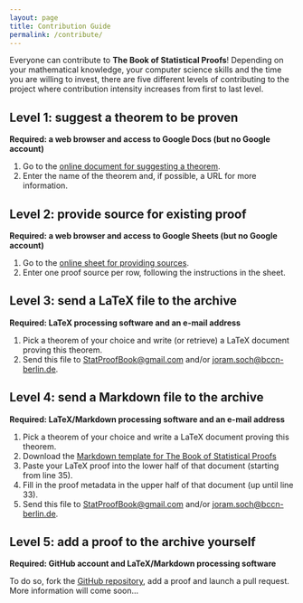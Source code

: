 ```yaml
---
layout: page
title: Contribution Guide
permalink: /contribute/
---
```



Everyone can contribute to **The Book of Statistical Proofs**! Depending on your mathematical knowledge, your computer science skills and the time you are willing to invest, there are five different levels of contributing to the project where contribution intensity increases from first to last level.


## Level 1: suggest a theorem to be proven

**Required: a web browser and access to Google Docs (but no Google account)**

1. Go to the [online document for suggesting a theorem](https://docs.google.com/document/d/1J2t0MXsPYckhoN8-Out8qJv7espX-xAQurYcPUXJMV8/edit?usp=sharing).
2. Enter the name of the theorem and, if possible, a URL for more information.


## Level 2: provide source for existing proof

**Required: a web browser and access to Google Sheets (but no Google account)**

1. Go to the [online sheet for providing sources](https://docs.google.com/spreadsheets/d/1MIqVvAgcQL72HCPZ9KDaCZXZRVxBhkrEiLX1Dr7p4Kg/edit?usp=sharing).
2. Enter one proof source per row, following the instructions in the sheet.


## Level 3: send a LaTeX file to the archive

**Required: LaTeX processing software and an e-mail address**

1. Pick a theorem of your choice and write (or retrieve) a LaTeX document proving this theorem.
2. Send this file to [StatProofBook@gmail.com](mailto:StatProofBook@gmail.com) and/or [joram.soch@bccn-berlin.de](mailto:joram.soch@bccn-berlin.de).


## Level 4: send a Markdown file to the archive

**Required: LaTeX/Markdown processing software and an e-mail address**

1. Pick a theorem of your choice and write a LaTeX document proving this theorem.
2. Download the [Markdown template for The Book of Statistical Proofs](https://raw.githubusercontent.com/StatProofBook/StatProofBook.github.io/master/Proofs/-temp-.md)
3. Paste your LaTeX proof into the lower half of that document (starting from line 35).
4. Fill in the proof metadata in the upper half of that document (up until line 33).
5. Send this file to [StatProofBook@gmail.com](mailto:StatProofBook@gmail.com) and/or [joram.soch@bccn-berlin.de](mailto:joram.soch@bccn-berlin.de).


## Level 5: add a proof to the archive yourself

**Required: GitHub account and LaTeX/Markdown processing software**

To do so, fork the [GitHub repository](https://github.com/StatProofBook/StatProofBook.github.io), add a proof and launch a pull request. More information will come soon...